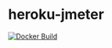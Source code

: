 # heroku-jmeter
[![Docker Build](https://img.shields.io/docker/build/baisedegou/heroku-jmeter.svg)](https://hub.docker.com/r/baisedegou/heroku-jmeter/)
